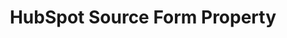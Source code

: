 ---
content-type: "api-form"
form-type: "source"
key: "source-form-properties-hubspot-object"

title: "HubSpot Source Form Property"
api-type: "hubspot"
display-name: "HubSpot"

description: "{{ api.form-properties.source-forms.hubspot.description }}"

object-attributes:
  - name: "anchor_time"
    type: "string"
    required: false
    description: |
      {{ connect.common.attributes.anchor-time | replace: "[INTEGRATION]",form-property.display-name }}
    value: "{{ sample-property-data.anchor-time }}"

  - name: "frequency_in_minutes"
    type: "string"
    required: true
    description: |
      {{ connect.common.attributes.frequency | replace: "[INTEGRATION]",form-property.display-name }}
    value: "{{ sample-property-data.frequency }}"

  - name: "start_date"
    type: "string"
    required: true
    description: |
      {{ connect.common.attributes.start-date | replace: "[INTEGRATION]",form-property.display-name }}
    value: "{{ sample-property-data.start-date }}"
---